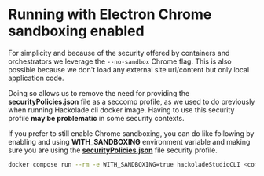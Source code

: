 # Running with Electron Chrome sandboxing enabled

For simplicity and because of the security offered by containers and orchestrators we leverage the `--no-sandbox` Chrome flag.  This is also possible because we don't load any external site url/content but only local application code. 

Doing so allows us to remove the need for providing the **securityPolicies.json** file as a seccomp profile, as we used to do previously when running Hackolade cli docker image.  Having to use this security profile **may be problematic** in some security contexts.

If you prefer to still enable Chrome sandboxing, you can do like following by enabling and using **WITH_SANDBOXING** environment variable and making sure you are using the [**securityPolicies.json**](../securityPolicies.json) file security profile.

```bash
docker compose run --rm -e WITH_SANDBOXING=true hackoladeStudioCLI <command>
```